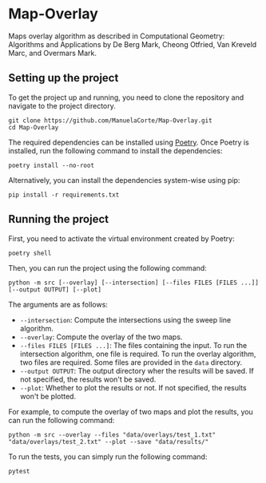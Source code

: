 # Map-Overlay

Maps overlay algorithm as described in Computational Geometry: Algorithms and Applications by De Berg Mark, Cheong Otfried, Van Kreveld Marc, and Overmars Mark.

## Setting up the project

To get the project up and running, you need to clone the repository and navigate to the project directory.

```
git clone https://github.com/ManuelaCorte/Map-Overlay.git
cd Map-Overlay
```

The required dependencies can be installed using [Poetry](https://python-poetry.org/docs/). Once Poetry is installed, run the following command to install the dependencies:

```
poetry install --no-root
```

Alternatively, you can install the dependencies system-wise using pip:

```
pip install -r requirements.txt
```

## Running the project

First, you need to activate the virtual environment created by Poetry:

```
poetry shell
```

Then, you can run the project using the following command:

```
python -m src [--overlay] [--intersection] [--files FILES [FILES ...]] [--output OUTPUT] [--plot]
```

The arguments are as follows:

- `--intersection`: Compute the intersections using the sweep line algorithm.
- `--overlay`: Compute the overlay of the two maps.
- `--files FILES [FILES ...]`: The files containing the input. To run the intersection algorithm, one file is required. To run the overlay algorithm, two files are required. Some files are provided in the `data` directory.
- `--output OUTPUT`: The output directory wher the results will be saved. If not specified, the results won't be saved.
- `--plot`: Whether to plot the results or not. If not specified, the results won't be plotted.

For example, to compute the overlay of two maps and plot the results, you can run the following command:

```
python -m src --overlay --files "data/overlays/test_1.txt" "data/overlays/test_2.txt" --plot --save "data/results/"
```

To run the tests, you can simply run the following command:

```
pytest
```

